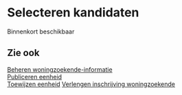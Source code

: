 # Selecteren kandidaten

Binnenkort beschikbaar

## Zie ook

[Beheren woningzoekende-informatie](../beheren-woningzoekende-informatie/)  
[Publiceren eenheid](../publiceren-eenheid)  
[Toewijzen eenheid](../toewijzen-eenheid)
[Verlengen inschrijving woningzoekende](../verlengen-inschrijving-woningzoekende/)  
